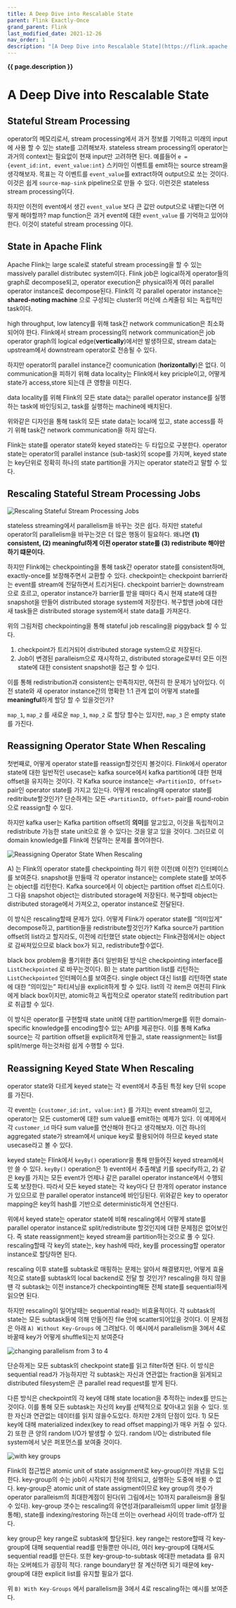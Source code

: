 ```yaml
---
title: A Deep Dive into Rescalable State
parent: Flink Exactly-Once
grand_parent: Flink
last_modified_date: 2021-12-26
nav_order: 1
description: "[A Deep Dive into Rescalable State](https://flink.apache.org/features/2017/07/04/flink-rescalable-state.html) 를 번역한 글 입니다."
---
```

**{{ page.description }}**

# A Deep Dive into Rescalable State

## Stateful Stream Processing

operator의 메모리로서, stream processing에서 과거 정보를 기억하고 미래의 input에 사용 할 수 있는  state를 고려해보자. stateless stream processing의 operator는 과거의 context는 필요없이 현재 input만 고려하면 된다. 예를들어 `e = {event_id:int, event_value:int}` 스키마인 이벤트를 emit하는 source stream을 생각해보자. 목표는 각 이벤트를 `event_value`를 extract하여 output으로 쏘는 것이다. 이것은 쉽게 `source-map-sink` pipeline으로 만들 수 있다. 이런것은 stateless stream processing이다.

하지만 이전의 event에서 생긴 `event_value` 보다 큰 값만 output으로 내뱉는다면 어떻게 해야할까? map function은 과거 event에 대한 `event_value` 를  기억하고 있어야한다. 이것이 stateful stream processing 이다.

## State in Apache Flink

Apache Flink는 large scale로 stateful stream processing을 할 수 있는 massively parallel distributec system이다. Flink job은 logical하게 operator들의 graph로 decompose되고, operator execution은 physical하게 여러 parallel operator instance로 decompose된다. Flink의 각 parallel operator instance는 **shared-noting machine** 으로 구성되는 cluster의 머신에 스케줄링 되는 독립적인 task이다.

high throughput, low latency를 위해 task간 network communication은 최소화 되어야 한다. Flink에서 stream processing의 network communication은 job operator graph의 logical edge(**vertically**)에서만 발생하므로, stream data는 upstream에서 downstream operator로 전송될 수 있다.

하지만 operator의 parallel instance간 coomunication (**horizontally**)은 없다. 이 communication을 피하기 위해 data locality는 Flink에서 key priciple이고, 어떻게 state가 access,store 되는데 큰 영향을 미친다.

data locality를 위해 Flink의 모든 state data는 parallel operator instance를 실행하는 task에 바인딩되고, task를 실행하는 machine에 배치된다.

위와같은 디자인을 통해 task의 모든 state data는 local에 있고, state access를 하기 위해 task간 network communication을 하지 않는다.

Flink는 state를 operator state와 keyed state라는 두 타입으로 구분한다. operator state는 operator의 parallel instance (sub-task)의 scope를 가지며, keyed state는 key단위로 정확히 하나의 state partition을 가지는 operator state라고 말할 수 있다.

## Rescaling Stateful Stream Processing Jobs

![Rescaling Stateful Stream Processing Jobs](https://flink.apache.org/img/blog/stateless-stateful-streaming.svg)

stateless streaming에서 parallelism을 바꾸는 것은 쉽다. 하지만 stateful operator의 parallelism을 바꾸는것은 더 많은 행동이 필요하다. 왜냐면 **(1) consistent, (2) meaningful하게 이전 operator state를 (3) redistribute 해야만 하기 떄문이다.**

하지만 Flink에는 checkpointing을 통해 task간 operator state를 consistent하며, exactly-once를 보장해주면서 교환할 수 있다. checkpoint는 checkpoint barrier라는 event를 stream에 전달하면서 트리거된다. checkpoint barrier는 downstream으로 흐르고, operator instance가 barrier를 받을 때마다 즉시 현재 state에 대한 snapshot을 만들어 distributed storage system에 저장한다. 복구할땐 job에 대한 새 task들은 distributed storage system에서 state data를 가져온다.

위의 그림처럼 checkpointing을 통해 stateful job rescaling을 piggyback 할 수 있다.

1. checkpoint가 트리거되어 distributed storage system으로 저장된다.
2. Job이 변경된 paralleism으로 재시작하고, distributed storage로부터 모든 이전 state에 대한 consistent snapshot을 접근 할 수 있다.

이를 통해 redistribution과 consistent는 만족하지만, 여전히 한 문제가 남아있다. 이전 state와 새 operator instance간의 명확한 1:1 관계 없이 어떻게 state를 **meaningful**하게 할당 할 수 있을것인가?

`map_1`, `map_2` 를 새로운 `map_1`, `map_2` 로 할당 할수는 있지만, `map_3` 은 empty state를 가진다.

## Reassigning Operator State When Rescaling

첫번째로, 어떻게 operator state를 reassign할것인지 볼것이다. Flink에서 operator state에 대한 일반적인 usecase는 kafka source에서 kafka partition에 대한 현재 offset을 유지하는 것이다. 각 Kafka source instance는 `<PartitionID, Offset>` pair인 operator state를 가지고 있는다. 어떻게 rescaling때 operator state를 reditribute할것인가? 단순하게는 모든 `<PartitionID, Offset>` pair를 round-robin으로 reassign할 수 있다.

하지만 kafka user는 Kafka partition offset의 **의미**를 알고있고, 이것을 독립적이고 redistribute 가능한 state unit으로 쓸 수 있다는 것을 알고 있을 것이다. 그러므로 이 domain knowledge를 Flink에 전달하는 문제를 풀어야한다.

![Reassigning Operator State When Rescaling](https://flink.apache.org/img/blog/list-checkpointed.svg)

A) 는 Flink의 operator state를 checkpointing 하기 위한 이전(왜 이전?) 인터페이스를 보여준다. snapshot을 만들때 각 operator instance는 complete state를 보여주는 object를 리턴한다. Kafka source에서 이 object는 partition offset 리스트이다. 그 다음 snapshot object는 distributed storage에 저장된다. 복구할때 object는 distributed storage에서 가져오고, operator instance로 전달된다.

이 방식은 rescaling할때 문제가 있다. 어떻게 Flink가 operator state를 “의미있게” decompose하고, partition들을 redistribute할것인가? Kafka source가 partition offset의 list라고 할지라도, 이전에 리턴했던 state object는 Flink관점에서는 object로 감싸져있으므로 black box가 되고, redistribute할수없다.

black box problem을 풀기위한 좀더 일반화된 방식은 checkpointing interface를 `ListCheckpointed` 로 바꾸는것이다. B) 는 state partition list를 리턴하는 `ListCheckpointed` 인터페이스를 보여준다. single object 대신 list를 리턴하면 state에 대한 “의미있는” 파티셔닝을 explicit하게 할 수 있다. list의 각 item은 여전히 Flink에게 black box이지만, atomic하고 독립적으로 operator state의 reditribution part로 취급할 수 있다.

이 방식은 operator를 구현할때 state unit에 대한 partition/merge를 위한 domain-specific knowledge를 encoding할수 있는 API를 제공한다. 이를 통해 Kafka source는 각 partition offset을 explicit하게 만들고, state reassignment는 list를 split/merge 하는것처럼 쉽게 수행할 수 있다.

## Reassigning Keyed State When Rescaling

operator state와 다르게 keyed state는 각 event에서 추출된 특정 key 단위 scope를 가진다.

각 event는 `{customer_id:int, value:int}` 를 가지는 event stream이 있고, operator는 모든 customer에 대한 sum value를 emit하는 예제가 있다. 이 예제에서 각 `customer_id` 마다 sum value를 연산해야 한다고 생각해보자. 이건 하나의 aggregated state가 stream에서 unique key로 활용되어야 하므로 keyed state usecase라고 볼 수 있다.

keyed state는 Flink에서 `keyBy()` operationr을 통해 만들어진 keyed stream에서만 쓸 수 있다. `keyBy()` operation은 1) event에서 추출해낼 키를 specify하고, 2) 같은 key를 가지는 모든 event가 언제나 같은 parallel operator instance에서 수행되도록 보장한다. 따라서 모든 keyed state는 각 key마다 단 한개의 operator instance가 있으므로 한 parallel operator instance에 바인딩된다. 위와같은 key to operator mapping은 key의 hash를 기반으로 deterministic하게 연산된다.

위에서 keyed state는 operator state에 비해 rescaling에서 어떻게 state를 parallel operator instance로 split/redistribute 할것인지에 대한 문제점은 없어보인다. 즉 state reassignment는 keyed stream을 partition하는것으로 풀 수 있다. rescaling할때 각 key의 state는, key hash에 따라, key를 processing할 operator instance로 할당하면 된다.

rescaling 이후 state를 subtask로 매핑하는 문제는 알아서 해결됐지만, 어떻게 효율적으로 state를 subtask의 local backend로 전달 할 것인가? rescaling을 하지 않을땐 각 subtask는 이전 instance가 checkpointing해둔 전체 state를 sequential하게 읽으면 된다.

하지만 rescaling이 일어날때는 sequential read는 비효율적이다. 각 subtask의 state는 모든 subtask들에 의해 만들어진 file 안에 scatter되어있을 것이다. 이 문제점은 아래 `A) Without Key-Groups` 에 그려놨다. 이 예시에서 parallelism을 3에서 4로 바꿀때 key가 어떻게 shuffle되는지 보여준다

![changing parallelism from 3 to 4](a-deep-dive-into-rescalable-state/Untitled.png)

단순하게는 모든 subtask의 checkpoint state를 읽고 filter하면 된다. 이 방식은 sequential read가 가능하지만 각 subtask는 자신과 연관없는 fraction을 읽게되고 distributed filesystem은 큰 parallel read request를 받게 된다.

다른 방식은 checkpoint의 각 key에 대해 state location을 추적하는 index를 만드는 것이다. 이를 통해 모든 subtask는 자신의 key를 선택적으로 찾아내고 읽을 수 있다. 또한 자신과 연관없는 데이터를 읽지 않을수도있다. 하지만 2개의 단점이 있다. 1) 모든 key에 대해 materialized index(key to read offset mapping)가 매우 커질 수 있다. 2) 또한 큰 양의 random I/O가 발생할 수 있다. random I/O는 distributed file system에서 낮은 퍼포먼스를 보여줄 것이다.

![with key groups](a-deep-dive-into-rescalable-state/Untitled1.png)

Flink의 접근법은 atomic unit of state assignment로 key-group이란 개념을 도입한다. key-group의 수는 job이 시작되기 전에 정의되고, 실행하는 도중에 바뀔 수 없다. key-group은 atomic unit of state assigment이므로 key group의 갯수가 operator paralleism의 최대한계점이 된다(위 그림에서는 10까지 paralleism을 올릴 수 있다). key-group 갯수는 rescaling의 유연성과(paralleism의 upper limit 설정을 통해), state를 indexing/restoring 하는데 쓰이는 overhead 사이의 trade-off가 있다.

key group은 key range로 subtask에 할당된다. key range는 restore할때 각 key-group에 대해 sequential read를 만들뿐만 아니라, 여러 key-group에 대해서도 sequential read를 만든다. 또한 key-group-to-subtask 에대한 metadata 를 유지하는 오버헤드가 굉장히 적다. range boundary만 잘 계산하면 되기 때문에 key-group에 대한 explicit list를 유지할 필요가 없다.

위 `B) With Key-Groups` 에서 parallelism을 3에서 4로 rescaling하는 예시를 보여준다.